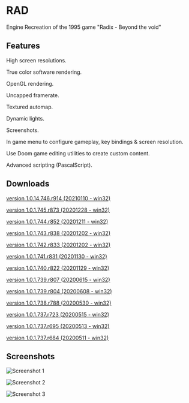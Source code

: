 # RAD
Engine Recreation of the 1995 game "Radix - Beyond the void"

## Features
High screen resolutions.

True color software rendering.

OpenGL rendering.

Uncapped framerate.

Textured automap.

Dynamic lights.

Screenshots.

In game menu to configure gameplay, key bindings & screen resolution.

Use Doom game editing utilities to create custom content.

Advanced scripting (PascalScript).

## Downloads
[version 1.0.14.746.r914 (20210110 - win32)](https://sourceforge.net/projects/rad-x/files/RAD%201.0/RAD_1.0.14.746.r914_win32.zip/download)

[version 1.0.1.745.r873 (20201228 - win32)](https://sourceforge.net/projects/rad-x/files/RAD%201.0/RAD_1.0.1.745.r873_win32.zip/download)

[version 1.0.1.744.r852 (20201211 - win32)](https://sourceforge.net/projects/rad-x/files/RAD%201.0/RAD_1.0.1.744.r852_win32.zip/download)

[version 1.0.1.743.r838 (20201202 - win32)](https://sourceforge.net/projects/rad-x/files/RAD%201.0/RAD_1.0.1.743.r838_win32.zip/download)

[version 1.0.1.742.r833 (20201202 - win32)](https://sourceforge.net/projects/rad-x/files/RAD%201.0/RAD_1.0.1.742.r833_win32.zip/download)

[version 1.0.1.741.r831 (20201130 - win32)](https://sourceforge.net/projects/rad-x/files/RAD%201.0/RAD_1.0.1.741.r831_win32.zip/download)

[version 1.0.1.740.r822 (20201129 - win32)](https://sourceforge.net/projects/rad-x/files/RAD%201.0/RAD_1.0.1.740.r822_win32.zip/download)

[version 1.0.1.739.r807 (20200615 - win32)](https://sourceforge.net/projects/rad-x/files/RAD%201.0/RAD_1.0.1.739.r807_win32.zip/download)

[version 1.0.1.739.r804 (20200608 - win32)](https://sourceforge.net/projects/rad-x/files/RAD%201.0/RAD_1.0.1.739.r804_win32.zip/download)

[version 1.0.1.738.r788 (20200530 - win32)](https://sourceforge.net/projects/rad-x/files/RAD%201.0/RAD_1.0.1.738.r788_win32.zip/download)

[version 1.0.1.737.r723 (20200515 - win32)](https://sourceforge.net/projects/rad-x/files/RAD%201.0/RAD_1.0.1.737.r723_win32.zip/download)

[version 1.0.1.737.r695 (20200513 - win32)](https://sourceforge.net/projects/rad-x/files/RAD%201.0/RAD_1.0.1.737.r695_win32.zip/download)

[version 1.0.1.737.r684 (20200511 - win32)](https://sourceforge.net/projects/rad-x/files/RAD%201.0/RAD_1.0.1.737.r684_win32.zip/download)

## Screenshots

![Screenshot 1](https://i.postimg.cc/BbCxWV4h/SSHOT-Doom-20200423-124105016.png "Screenshot 1")

![Screenshot 2](https://i.postimg.cc/g2j35s5D/SSHOT-Radix-20200506-170511159.png "Screenshot 2")

![Screenshot 3](https://i.postimg.cc/0NzXtvTg/SSHOT-Radix-20200608-174549136.png "Screenshot 3")
